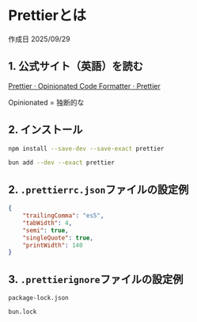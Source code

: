 # Prettierとは

作成日 2025/09/29

## 1. 公式サイト（英語）を読む

[Prettier · Opinionated Code Formatter · Prettier](https://prettier.io/)

Opinionated = 独断的な

## 2. インストール

```bash
npm install --save-dev --save-exact prettier

bun add --dev --exact prettier
```

## 2. `.prettierrc.json`ファイルの設定例

```json
{
    "trailingComma": "es5",
    "tabWidth": 4,
    "semi": true,
    "singleQuote": true,
    "printWidth": 140
}
```

## 3. `.prettierignore`ファイルの設定例

```text
package-lock.json

bun.lock
```
